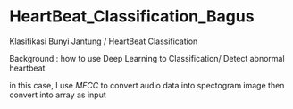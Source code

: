 # HeartBeat_Classification_Bagus
Klasifikasi Bunyi Jantung / HeartBeat Classification


Background : how to use Deep Learning to Classification/ Detect abnormal heartbeat 

in this case, I use *MFCC* to convert audio data into spectogram image then convert into array as input 
